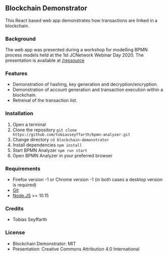## Blockchain Demonstrator

This React based web app demonstrates how transactions are linked in a blockchain.

### Background
The web app was presented during a workshop for modelling BPMN process models held at the 1st JCNetwork Webinar Day 2020. The presentation is available at [/ressource](/ressource) 

### Features
- Demonstration of hashing, key generation and decryption/encryption.
- Demonstration of account generation and transaction execution within a blockchain.
- Retreival of the transaction list.

### Installation
 1. Open a terminal 
   2. Clone the repository `git clone https://github.com/tobiasseyffarth/bpmn-analyzer.git`
   3. Change directory `cd blockchain-demonstrator`
   4. Install dependencies `npm install`
   5. Start BPMN Analyzer `npm run start`
   6. Open BPMN Analyzer in your preferred browser

### Requirements
- Firefox version -1 or Chrome version -1 (in both cases a desktop version is required)
- [Git](https://git-scm.com/downloads)
- [Node.JS](https://nodejs.org/en/download/) >= 10.15

### Credits
- Tobias Seyffarth

### License
- Blockchain Demonstrator: MIT
- Presentation: Creative Commons Attribution 4.0 International